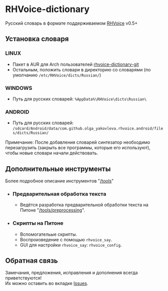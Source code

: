 RHVoice-dictionary
==================

Русский словарь в формате поддерживаемом [RHVoice](https://github.com/Olga-Yakovleva/RHVoice) v0.5+

## Установка словаря

### LINUX
* Пакет в AUR для Arch пользователей [rhvoice-dictionary-git](https://aur.archlinux.org/packages/rhvoice-dictionary-git/)
* Остальным, положить словари в директорию со словарями (по умолчанию `/etc/RHVoice/dicts/Russian/`)

### WINDOWS
* Путь для русских словарей: `%AppData%\RHVoice\dicts\Russian\`

### ANDROID
* Путь для русских словарей: `/sdcard/Android/data/com.github.olga_yakovleva.rhvoice.android/files/dicts/Russian/`

Примечание: После добавления словарей синтезатор необходимо перезагрузить (закрыть все программы, которые его используют), чтобы новые словари начали действовать.

## Дополнительные инструменты

Более подробное описание инструментов "[/tools](https://github.com/vantu5z/RHVoice-dictionary/tree/master/tools)"

* ### Предварительная обработка текста
    * Ведётся разработка предварительной обработки текста на Питоне "[/tools/preprocessing](https://github.com/vantu5z/RHVoice-dictionary/tree/master/tools/preprocessing)".

* ### Скрипты на Питоне
    * Вспомогательые скрипты.
    * Воспроизведение с помощью `rhvoice_say`.
    * GUI для настройки `rhvoice_say`: `rhvoice_config`.

## Обратная связь
Замечания, предложения, исправления и дополнения всегда приветствуются! <br>
Их можно оставить во вкладке [Issues](https://github.com/vantu5z/RHVoice-dictionary/issues).
